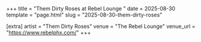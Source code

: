 +++
title = "Them Dirty Roses at Rebel Lounge "
date = 2025-08-30
template = "page.html"
slug = "2025-08-30-them-dirty-roses"

[extra]
artist = "Them Dirty Roses"
venue = "The Rebel Lounge"
venue_url = "https://www.rebelphx.com/"
+++
